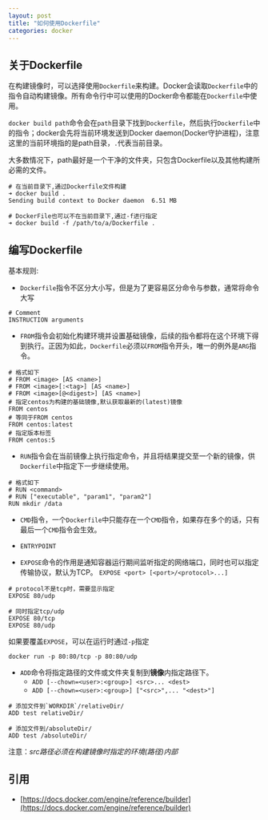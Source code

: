 ```yaml
---
layout: post
title: "如何使用Dockerfile"
categories: docker
---
```


## 关于Dockerfile
在构建镜像时，可以选择使用`Dockerfile`来构建。Docker会读取`Dockerfile`中的指令自动构建镜像。所有命令行中可以使用的Docker命令都能在`Dockerfile`中使用。

`docker build path`命令会在`path`目录下找到`Dockerfile`，然后执行`Dockerfile`中的指令；docker会先将当前环境发送到Docker daemon(Docker守护进程)，注意这里的当前环境指的是path目录，`.`代表当前目录。

大多数情况下，path最好是一个干净的文件夹，只包含Dockerfile以及其他构建所必需的文件。


```shell
# 在当前目录下,通过Dockerfile文件构建
➜ docker build .
Sending build context to Docker daemon  6.51 MB

# DockerFile也可以不在当前目录下,通过-f进行指定
➜ docker build -f /path/to/a/Dockerfile .
```

## 编写Dockerfile

基本规则:

* `Dockerfile`指令不区分大小写，但是为了更容易区分命令与参数，通常将命令大写
```shell
# Comment
INSTRUCTION arguments
```

* `FROM`指令会初始化构建环境并设置基础镜像，后续的指令都将在这个环境下得到执行。正因为如此，`Dockerfile`必须以`FROM`指令开头，唯一的例外是`ARG`指令。
```shell
# 格式如下
# FROM <image> [AS <name>]
# FROM <image>[:<tag>] [AS <name>]
# FROM <image>[@<digest>] [AS <name>]
# 指定centos为构建的基础镜像,默认获取最新的(latest)镜像
FROM centos
# 等同于FROM centos
FROM centos:latest
# 指定版本标签
FROM centos:5
```

* `RUN`指令会在当前镜像上执行指定命令，并且将结果提交至一个新的镜像，供`Dockerfile`中指定下一步继续使用。
```shell
# 格式如下
# RUN <command>
# RUN ["executable", "param1", "param2"]
RUN mkdir /data
```

* `CMD`指令，一个`Dockerfile`中只能存在一个`CMD`指令，如果存在多个的话，只有最后一个`CMD`指令会生效。

* `ENTRYPOINT`


* `EXPOSE`命令的作用是通知容器运行期间监听指定的网络端口，同时也可以指定传输协议，默认为TCP。
`EXPOSE <port> [<port>/<protocol>...]`

```shell
# protocol不是tcp时，需要显示指定
EXPOSE 80/udp

# 同时指定tcp/udp
EXPOSE 80/tcp
EXPOSE 80/udp
```
如果要覆盖`EXPOSE`，可以在运行时通过`-p`指定
```shell
docker run -p 80:80/tcp -p 80:80/udp
```

* `ADD`命令将指定路径的文件或文件夹复制到**镜像**内指定路径下。
	+ `ADD [--chown=<user>:<group>] <src>... <dest>`
	+ `ADD [--chown=<user>:<group>] ["<src>",... "<dest>"]`

```shell
# 添加文件到`WORKDIR`/relativeDir/
ADD test relativeDir/

# 添加文件到/absoluteDir/
ADD test /absoluteDir/
```
注意：*src路径必须在构建镜像时指定的环境(路径)内部*


## 引用

* [https://docs.docker.com/engine/reference/builder](https://docs.docker.com/engine/reference/builder)
